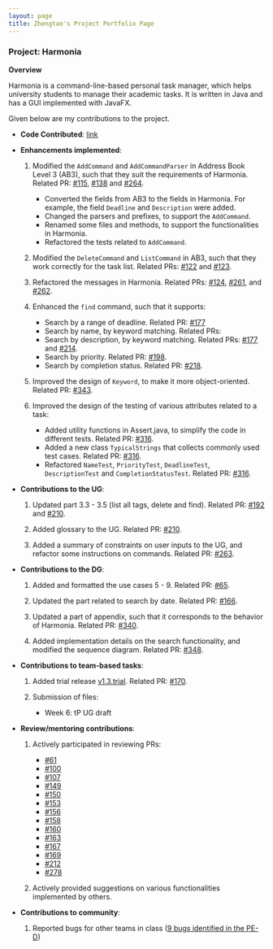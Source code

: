 ```yaml
---
layout: page
title: Zhengtao's Project Portfolio Page
---
```


### Project: Harmonia

**Overview**

Harmonia is a command-line-based personal task manager, which helps university students to manage their academic tasks. It is written in Java and has a GUI implemented with JavaFX.

Given below are my contributions to the project.

* **Code Contributed**: [link](https://nus-cs2103-ay2122s2.github.io/tp-dashboard/?search=ainsleyj&breakdown=true)

* **Enhancements implemented**:

    1. Modified the `AddCommand` and `AddCommandParser` in Address Book Level 3 (AB3), such that they suit the requirements of Harmonia. Related PR: [#115](https://github.com/AY2122S2-CS2103T-T09-1/tp/pull/115), [#138](https://github.com/AY2122S2-CS2103T-T09-1/tp/pull/138) and [#264](https://github.com/AY2122S2-CS2103T-T09-1/tp/pull/264).

        * Converted the fields from AB3 to the fields in Harmonia. For example, the field `Deadline` and `Description` were added.
        * Changed the parsers and prefixes, to support the `AddCommand`.
        * Renamed some files and methods, to support the functionalities in Harmonia.
        * Refactored the tests related to `AddCommand`.

    2. Modified the `DeleteCommand` and `ListCommand` in AB3, such that they work correctly for the task list. Related PRs: [#122](https://github.com/AY2122S2-CS2103T-T09-1/tp/pull/122) and [#123](https://github.com/AY2122S2-CS2103T-T09-1/tp/pull/123).

    3. Refactored the messages in Harmonia. Related PRs: [#124](https://github.com/AY2122S2-CS2103T-T09-1/tp/pull/124), [#261](https://github.com/AY2122S2-CS2103T-T09-1/tp/pull/261), and [#262](https://github.com/AY2122S2-CS2103T-T09-1/tp/pull/262).

    4. Enhanced the `find` command, such that it supports:

        * Search by a range of deadline. Related PR: [#177](https://github.com/AY2122S2-CS2103T-T09-1/tp/pull/177)
        * Search by name, by keyword matching. Related PRs: 
        * Search by description, by keyword matching. Related PRs: [#177](https://github.com/AY2122S2-CS2103T-T09-1/tp/pull/177) and [#214](https://github.com/AY2122S2-CS2103T-T09-1/tp/pull/214).
        * Search by priority. Related PR: [#198](https://github.com/AY2122S2-CS2103T-T09-1/tp/pull/198).
        * Search by completion status. Related PR: [#218](https://github.com/AY2122S2-CS2103T-T09-1/tp/pull/218).
  
    5. Improved the design of `Keyword`, to make it more object-oriented. Related PR: [#343](https://github.com/AY2122S2-CS2103T-T09-1/tp/pull/343).
    6. Improved the design of the testing of various attributes related to a task:

        * Added utility functions in Assert.java, to simplify the code in different tests. Related PR: [#316](https://github.com/AY2122S2-CS2103T-T09-1/tp/pull/316).
        * Added a new class `TypicalStrings` that collects commonly used test cases. Related PR: [#316](https://github.com/AY2122S2-CS2103T-T09-1/tp/pull/316).
        * Refactored `NameTest`, `PriorityTest`, `DeadlineTest`, `DescriptionTest` and `CompletionStatusTest`. Related PR: [#316](https://github.com/AY2122S2-CS2103T-T09-1/tp/pull/316).

* **Contributions to the UG**:

    1. Updated part 3.3 - 3.5 (list all tags, delete and find). Related PR: [#192](https://github.com/AY2122S2-CS2103T-T09-1/tp/pull/192) and [#210](https://github.com/AY2122S2-CS2103T-T09-1/tp/pull/210).

    2. Added glossary to the UG. Related PR: [#210](https://github.com/AY2122S2-CS2103T-T09-1/tp/pull/210).

    3. Added a summary of constraints on user inputs to the UG, and refactor some instructions on commands. Related PR: [#263](https://github.com/AY2122S2-CS2103T-T09-1/tp/pull/263).

* **Contributions to the DG**:

    1. Added and formatted the use cases 5 - 9. Related PR: [#65](https://github.com/AY2122S2-CS2103T-T09-1/tp/pull/65).

    2. Updated the part related to search by date. Related PR: [#166](https://github.com/AY2122S2-CS2103T-T09-1/tp/pull/166).

    3. Updated a part of appendix, such that it corresponds to the behavior of Harmonia. Related PR: [#340](https://github.com/AY2122S2-CS2103T-T09-1/tp/pull/340).

    4. Added implementation details on the search functionality, and modified the sequence diagram. Related PR: [#348](https://github.com/AY2122S2-CS2103T-T09-1/tp/pull/348).

* **Contributions to team-based tasks**:

    1. Added trial release [v1.3.trial](https://github.com/AY2122S2-CS2103T-T09-1/tp/releases/tag/v1.3.trial). Related PR: [#170](https://github.com/AY2122S2-CS2103T-T09-1/tp/pull/170).

    2. Submission of files:

        * Week 6: tP UG draft

* **Review/mentoring contributions**:

    1. Actively participated in reviewing PRs:

        * [#61](https://github.com/AY2122S2-CS2103T-T09-1/tp/pull/61)
        * [#100](https://github.com/AY2122S2-CS2103T-T09-1/tp/pull/100)
        * [#107](https://github.com/AY2122S2-CS2103T-T09-1/tp/pull/107)
        * [#149](https://github.com/AY2122S2-CS2103T-T09-1/tp/pull/149)
        * [#150](https://github.com/AY2122S2-CS2103T-T09-1/tp/pull/150)
        * [#153](https://github.com/AY2122S2-CS2103T-T09-1/tp/pull/153)
        * [#156](https://github.com/AY2122S2-CS2103T-T09-1/tp/pull/156)
        * [#158](https://github.com/AY2122S2-CS2103T-T09-1/tp/pull/158)
        * [#160](https://github.com/AY2122S2-CS2103T-T09-1/tp/pull/160)
        * [#163](https://github.com/AY2122S2-CS2103T-T09-1/tp/pull/163)
        * [#167](https://github.com/AY2122S2-CS2103T-T09-1/tp/pull/167)
        * [#169](https://github.com/AY2122S2-CS2103T-T09-1/tp/pull/169)
        * [#212](https://github.com/AY2122S2-CS2103T-T09-1/tp/pull/212)
        * [#278](https://github.com/AY2122S2-CS2103T-T09-1/tp/pull/278)

  2. Actively provided suggestions on various functionalities implemented by others.

* **Contributions to community**:

    1. Reported bugs for other teams in class ([9 bugs identified in the PE-D](https://github.com/ainsleyj/ped/issues))
